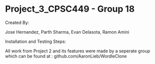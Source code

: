 # Project_3_CPSC449 - Group 18

Created By: 

Jose Hernandez,
Parth Sharma,
Evan Delasota, 
Ramon Amini

Installation and Testing Steps: 

All work from Project 2 and its features were made by a seperate group which can be found at : github.com/AaronLieb/WordleClone
